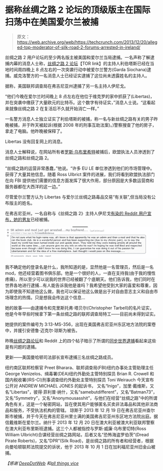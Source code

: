 # 据称丝绸之路 2 论坛的顶级版主在国际扫荡中在美国爱尔兰被捕 

> 原文：<https://web.archive.org/web/https://techcrunch.com/2013/12/20/alleged-top-moderator-of-silk-road-2-forums-arrested-in-ireland/>

丝绸之路 2 用户论坛的至少两名版主被美国和爱尔兰当局逮捕。一名声称了解逮捕内幕的消息人士称，[丝绸之路 2 论坛](https://web.archive.org/web/20221216090052/http://silkroad5v7dywlc.onion/)【TOR link】的主持人利伯塔斯已经在当地时间周四晚上 8 点左右的一次突袭行动中被爱尔兰警方(Garda Siochana)逮捕。威克洛警方的一名消息人士已经证实逮捕了这位尚未透露姓名的主持人。

据称，美国联邦调查局在弗吉尼亚州逮捕了另一名主持人伊尼戈。

“他们今晚在爱尔兰时间晚上 8 点左右在他位于维克罗的家中抓获了(Libertas)，并在突袭中缴获了大量欧元的比特币。这个数字有待证实，”消息人士说。“这看起来就像丝绸之路 2 在复活后不久就开始消亡一样。”

一名警方消息人士独立证实了利伯塔斯的被捕，称一名与新丝绸之路有关的男子昨晚被捕，并于昨天被起诉(根据 2008 年的刑事互助法案)。)警察搜查了他的房子，拿走了电脑。他昨晚被保释了。

Libertas 没有回复网上的消息。

消息人士解释说，在网站所有者[罗斯·乌布里希特](https://web.archive.org/web/20221216090052/https://techcrunch.com/2013/10/02/fbi-seize-deep-web-marketplace-silk-road-arrest-owner/)被捕后，欧盟执法人员渗透到了丝绸之路和丝绸之路 2。

“丝绸之路的运营非常愚蠢，”他说。“许多 EU LE 单位渗透到他们的市场管理中。获得了大量其他信息。随着 Ross Ulbrict 案件的进展，我们将看到欧盟执法部门在向 FBI 提供他们需要的信息方面发挥了很大作用，部分原因是大多数运营商和服务器都在大西洋的这一边。”

尽管爱尔兰警方认为 Libertas 与爱尔兰丝绸之路毒品交易“有关联”,但当局没有公布版主的姓名。

在弗吉尼亚州，一名自称与《丝绸之路 2》主持人伊尼戈[有染的 Reddit 用户宣布，她的男友](https://web.archive.org/web/20221216090052/http://www.reddit.com/r/SilkRoad/comments/1tb2yl/sr_admin_and_mod_just_got_arrestedmy_boyfriend/)已经被捕。

![princess](img/3444cb73c462d3f6034b34bdc09832f3.png)

我不确定他的登录名是什么，我所知道的是，显然他是一名管理员，然后是一名 mod，他还经营着图书俱乐部。他是一个很好的人，一直在支持我(由于我的慢性疼痛)，所以至少可以说我的世界已经被翻了个底朝天。他们告诉我，他们同时在世界各地进行逮捕…有人能告诉我他是谁吗？我希望他受到大家的喜爱和尊重，因为即使我不知道他这么做，我也可以保证他这么做是出于对自由意志主义和自由市场理念的热情。只是想我会传达这个信息…

她的故事——由逮捕令和克里斯托弗·塔贝尔(Christopher Tarbell)的名片证实，他是今年早些时候拿下第一条丝绸之路的联邦调查局特工——目前尚未得到证实。

她提供的案件编号为 3:13-MS-356，出现在美国弗吉尼亚州东区地方法院的案卷中，并援引安德鲁·迈克尔·琼斯为被告。

昨晚[丝绸之路论坛](https://web.archive.org/web/20221216090052/http://www.deepdotweb.com/2013/12/20/silk-road-administrator-inigo-busted/)和 Reddit 上的四个帖子暗示了所谓的[同步世界逮捕](https://web.archive.org/web/20221216090052/http://www.reddit.com/r/SilkRoad/comments/1tb881/synchronised_worldwide_arrests/)看起来这些是有问题的逮捕。

更新——美国曼哈顿司法部长宣布逮捕三名丝绸之路成员。

纽约南区联邦检察官 Preet Bharara、联邦调查局(FBI)纽约办事处主管助理主任 George Venizelos、缉毒署(DEA)纽约外勤处主管特别探员 Brian R. Crowell 和国内税收署(IRS-CI)刑事调查纽约外勤处主管特别探员 Toni Weirauch 今天宣布公开对 ANDREW MICHAEL JONES 的起诉书， 又名“Inigo”，加里·戴维斯，又名“Libertas”，彼得·菲利普·纳什，又名“samebutdifferent”，又名“Batman73”，又名“Symmetry”，又名“Anonymousasshit”，与他们在经营“丝绸之路”中的所谓角色有关，这是一个秘密网站，旨在使其用户能够匿名买卖非法毒品和其他非法商品和服务，不受执法机构的管辖。 琼斯于 2013 年 12 月 19 日在弗吉尼亚州查尔斯市被捕，并于今天在弗吉尼亚州里士满的美国弗吉尼亚州东区地方法院出庭。据信戴维斯在爱尔兰。纳什于 2013 年 12 月 20 日在澳大利亚被澳大利亚联邦警察在澳大利亚布里斯班逮捕。这三个人都被指控与罗斯·威廉·乌布里切特(Ross William Ulbricht)合谋经营丝绸之路网站，后者又名“恐怖海盗罗伯茨”(Dread Pirate Roberts)，又名“DPR”(Silk Road)，是丝绸之路的所有者和经营者，根据向曼哈顿联邦法院提交的诉状，他于 2013 年 10 月 1 日在加利福尼亚州旧金山被捕。

*【感谢 [DeepDotWeb](https://web.archive.org/web/20221216090052/http://www.deepdotweb.com/) 和[all things vice](https://web.archive.org/web/20221216090052/http://allthingsvice.com/)*